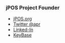 ### jPOS Project Founder

- [jPOS.org](http://jpos.org)
- [Twitter @apr](https://twitter.com/apr)
- [Linked-In](https://www.linkedin.com/in/arevilla/)
- [KeyBase](https://keybase.io/aprc)

